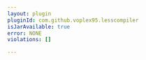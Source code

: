 ```yaml
---
layout: plugin
pluginId: com.github.voplex95.lesscompiler
isJarAvailable: true
error: NONE
violations: []

---
```

